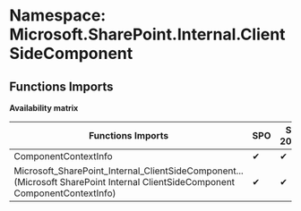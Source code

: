 # Namespace: Microsoft.SharePoint.Internal.ClientSideComponent

## Functions Imports

**Availability matrix**

Functions Imports | SPO | SP 2019 | SP 2016 | SP 2013
----------|-----|---------|---------|--------
ComponentContextInfo | ✔ | ✔ | ✖ | ✖
<span title="Microsoft_SharePoint_Internal_ClientSideComponent_ComponentContextInfo">Microsoft_SharePoint_Internal_ClientSideComponent...</span> (Microsoft SharePoint Internal ClientSideComponent ComponentContextInfo) | ✔ | ✔ | ✖ | ✖

